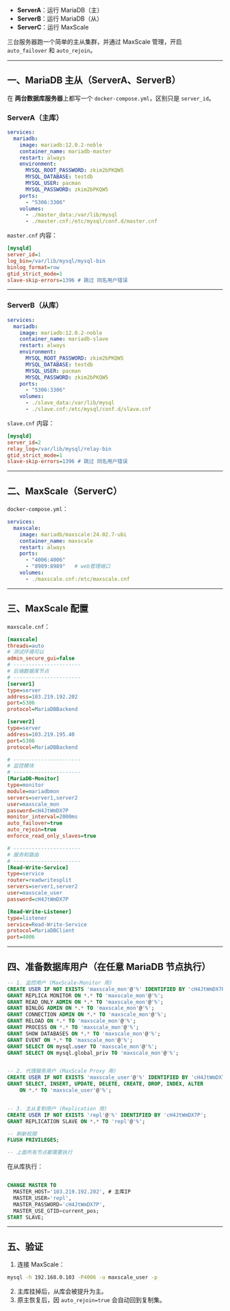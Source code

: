 * **ServerA**：运行 MariaDB（主）
* **ServerB**：运行 MariaDB（从）
* **ServerC**：运行 MaxScale

三台服务器跑一个简单的主从集群，并通过 MaxScale 管理，开启 `auto_failover` 和 `auto_rejoin`。

---

## 一、MariaDB 主从（ServerA、ServerB）

在 **两台数据库服务器**上都写一个 `docker-compose.yml`，区别只是 `server_id`。

### ServerA（主库）

```yaml
services:
  mariadb:
    image: mariadb:12.0.2-noble
    container_name: mariadb-master
    restart: always
    environment:
      MYSQL_ROOT_PASSWORD: zkim2bPKQW5
      MYSQL_DATABASE: testdb
      MYSQL_USER: pacman
      MYSQL_PASSWORD: zkim2bPKQW5
    ports:
      - "5306:3306"
    volumes:
      - ./master_data:/var/lib/mysql
      - ./master.cnf:/etc/mysql/conf.d/master.cnf
```

`master.cnf` 内容：

```ini
[mysqld]
server_id=1
log_bin=/var/lib/mysql/mysql-bin
binlog_format=row
gtid_strict_mode=1
slave-skip-errors=1396 # 跳过 同名用户错误
```

---

### ServerB（从库）

```yaml
services:
  mariadb:
    image: mariadb:12.0.2-noble
    container_name: mariadb-slave
    restart: always
    environment:
      MYSQL_ROOT_PASSWORD: zkim2bPKQW5
      MYSQL_DATABASE: testdb
      MYSQL_USER: pacman
      MYSQL_PASSWORD: zkim2bPKQW5
    ports:
      - "5306:3306"
    volumes:
      - ./slave_data:/var/lib/mysql
      - ./slave.cnf:/etc/mysql/conf.d/slave.cnf
```

`slave.cnf` 内容：

```ini
[mysqld]
server_id=2
relay_log=/var/lib/mysql/relay-bin
gtid_strict_mode=1
slave-skip-errors=1396 # 跳过 同名用户错误
```

---

## 二、MaxScale（ServerC）

`docker-compose.yml`：

```yaml
services:
  maxscale:
    image: mariadb/maxscale:24.02.7-ubi
    container_name: maxscale
    restart: always
    ports:
      - "4006:4006"
      - "8989:8989"   # web管理端口
    volumes:
      - ./maxscale.cnf:/etc/maxscale.cnf
```

---

## 三、MaxScale 配置

`maxscale.cnf`：

```ini
[maxscale]
threads=auto
# 测试环境可以
admin_secure_gui=false
# ----------------------
# 后端数据库节点
# ----------------------
[server1]
type=server
address=103.219.192.202   
port=5306
protocol=MariaDBBackend

[server2]
type=server
address=103.219.195.40   
port=5306
protocol=MariaDBBackend

# ----------------------
# 监控模块
# ----------------------
[MariaDB-Monitor]
type=monitor
module=mariadbmon
servers=server1,server2
user=maxscale_mon
password=cH4JtWmDX7P
monitor_interval=2000ms
auto_failover=true
auto_rejoin=true
enforce_read_only_slaves=true

# ----------------------
# 服务和路由
# ----------------------
[Read-Write-Service]
type=service
router=readwritesplit
servers=server1,server2
user=maxscale_user
password=cH4JtWmDX7P

[Read-Write-Listener]
type=listener
service=Read-Write-Service
protocol=MariaDBClient
port=4006
```

---

## 四、准备数据库用户（在任意 MariaDB 节点执行）

```sql
-- 1. 监控用户 (MaxScale-Monitor 用)
CREATE USER IF NOT EXISTS 'maxscale_mon'@'%' IDENTIFIED BY 'cH4JtWmDX7P';
GRANT REPLICA MONITOR ON *.* TO 'maxscale_mon'@'%';
GRANT READ_ONLY ADMIN ON *.* TO 'maxscale_mon'@'%';
GRANT BINLOG ADMIN ON *.* TO 'maxscale_mon'@'%';
GRANT CONNECTION ADMIN ON *.* TO 'maxscale_mon'@'%';
GRANT RELOAD ON *.* TO 'maxscale_mon'@'%';
GRANT PROCESS ON *.* TO 'maxscale_mon'@'%';
GRANT SHOW DATABASES ON *.* TO 'maxscale_mon'@'%';
GRANT EVENT ON *.* TO 'maxscale_mon'@'%';
GRANT SELECT ON mysql.user TO 'maxscale_mon'@'%';
GRANT SELECT ON mysql.global_priv TO 'maxscale_mon'@'%';


-- 2. 代理服务用户 (MaxScale Proxy 用)
CREATE USER IF NOT EXISTS 'maxscale_user'@'%' IDENTIFIED BY 'cH4JtWmDX7P';
GRANT SELECT, INSERT, UPDATE, DELETE, CREATE, DROP, INDEX, ALTER
    ON *.* TO 'maxscale_user'@'%';


-- 3. 主从复制用户 (Replication 用)
CREATE USER IF NOT EXISTS 'repl'@'%' IDENTIFIED BY 'cH4JtWmDX7P';
GRANT REPLICATION SLAVE ON *.* TO 'repl'@'%';

-- 刷新权限
FLUSH PRIVILEGES;

-- 上面所有节点都需要执行
```

在从库执行：

```sql

CHANGE MASTER TO
  MASTER_HOST='103.219.192.202', # 主库IP
  MASTER_USER='repl',
  MASTER_PASSWORD='cH4JtWmDX7P',
  MASTER_USE_GTID=current_pos;
START SLAVE;
```

---

## 五、验证

1. 连接 MaxScale：

```bash
mysql -h 192.168.0.103 -P4006 -u maxscale_user -p
```

2. 主库挂掉后，从库会被提升为主。
3. 原主恢复后，因 `auto_rejoin=true` 会自动回到复制集。
